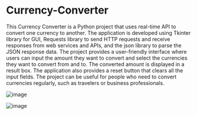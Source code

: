 # Currency-Converter
This Currency Converter is a Python project that uses real-time API to convert one currency to another.
The application is developed using Tkinter library for GUI, Requests library to send HTTP requests and receive responses from web services and APIs, and the json library to parse the JSON response data.
The project provides a user-friendly interface where users can input the amount they want to convert and select the currencies they want to convert from and to.
The converted amount is displayed in a result box. The application also provides a reset button that clears all the input fields. 
The project can be useful for people who need to convert currencies regularly, such as travelers or business professionals.


![image](https://user-images.githubusercontent.com/82740940/230711450-1acc59eb-fa71-4f14-b350-96d900b6b647.png)

![image](https://user-images.githubusercontent.com/82740940/230711498-f46ba1c7-f397-4cb9-a48c-157dd5129b3e.png)


